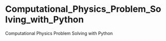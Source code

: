# Computational_Physics_Problem_Solving_with_Python
Computational Physics Problem Solving with Python
